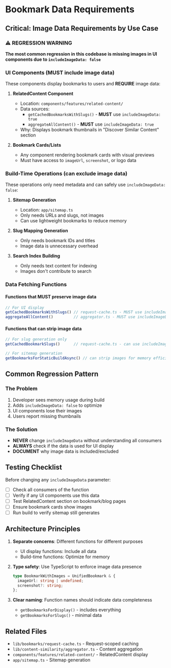 # Bookmark Data Requirements

## Critical: Image Data Requirements by Use Case

### ⚠️ REGRESSION WARNING

**The most common regression in this codebase is missing images in UI components due to `includeImageData: false`**

### UI Components (MUST include image data)

These components display bookmarks to users and **REQUIRE** image data:

1. **RelatedContent Component**
   - Location: `components/features/related-content/`
   - Data sources:
     - `getCachedBookmarksWithSlugs()` - **MUST** use `includeImageData: true`
     - `aggregateAllContent()` - **MUST** use `includeImageData: true`
   - Why: Displays bookmark thumbnails in "Discover Similar Content" section

2. **Bookmark Cards/Lists**
   - Any component rendering bookmark cards with visual previews
   - Must have access to `imageUrl`, `screenshot`, or logo data

### Build-Time Operations (can exclude image data)

These operations only need metadata and can safely use `includeImageData: false`:

1. **Sitemap Generation**
   - Location: `app/sitemap.ts`
   - Only needs URLs and slugs, not images
   - Can use lightweight bookmarks to reduce memory

2. **Slug Mapping Generation**
   - Only needs bookmark IDs and titles
   - Image data is unnecessary overhead

3. **Search Index Building**
   - Only needs text content for indexing
   - Images don't contribute to search

### Data Fetching Functions

#### Functions that MUST preserve image data

```typescript
// For UI display
getCachedBookmarksWithSlugs() // request-cache.ts - MUST use includeImageData: true
aggregateAllContent()         // aggregator.ts - MUST use includeImageData: true
```

#### Functions that can strip image data

```typescript
// For slug generation only
getCachedBookmarkSlugs()      // request-cache.ts - can use includeImageData: false

// For sitemap generation
getBookmarksForStaticBuildAsync() // can strip images for memory efficiency
```

## Common Regression Pattern

### The Problem

1. Developer sees memory usage during build
2. Adds `includeImageData: false` to optimize
3. UI components lose their images
4. Users report missing thumbnails

### The Solution

- **NEVER** change `includeImageData` without understanding all consumers
- **ALWAYS** check if the data is used for UI display
- **DOCUMENT** why image data is included/excluded

## Testing Checklist

Before changing any `includeImageData` parameter:

- [ ] Check all consumers of the function
- [ ] Verify if any UI components use this data
- [ ] Test RelatedContent section on bookmark/blog pages
- [ ] Ensure bookmark cards show images
- [ ] Run build to verify sitemap still generates

## Architecture Principles

1. **Separate concerns**: Different functions for different purposes
   - UI display functions: Include all data
   - Build-time functions: Optimize for memory

2. **Type safety**: Use TypeScript to enforce image data presence
   ```typescript
   type BookmarkWithImages = UnifiedBookmark & { 
     imageUrl: string | undefined;
     screenshot?: string;
   };
   ```

3. **Clear naming**: Function names should indicate data completeness
   - `getBookmarksForDisplay()` - includes everything
   - `getBookmarksForSlugs()` - minimal data

## Related Files

- `lib/bookmarks/request-cache.ts` - Request-scoped caching
- `lib/content-similarity/aggregator.ts` - Content aggregation
- `components/features/related-content/` - RelatedContent display
- `app/sitemap.ts` - Sitemap generation
